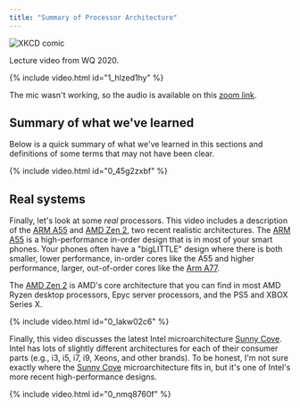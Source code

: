 ```yaml
---
title: "Summary of Processor Architecture"
---
```


![XKCD comic](https://imgs.xkcd.com/comics/abstraction.png)

Lecture video from WQ 2020.

{% include video.html id="1_hlzed1hy" %}

The mic wasn't working, so the audio is available on this [zoom link](https://ucdavis.zoom.us/rec/share/U1Pt-exUyuUmde40uxbKvvj3BLu8vcWO5A31qjfqbaqRAJrEcj6kPfzrprkhhMOi.5sIXyvb470gYUWTW?startTime=1643651956000).

## Summary of what we've learned

Below is a quick summary of what we've learned in this sections and definitions of some terms that may not have been clear.

{% include video.html id="0_45g2zxbf" %}

## Real systems

Finally, let's look at some *real* processors.
This video includes a description of the [ARM A55](https://www.anandtech.com/show/11441/dynamiq-and-arms-new-cpus-cortex-a75-a55/4) and [AMD Zen 2](https://en.wikichip.org/wiki/amd/microarchitectures/zen_2), two recent realistic architectures.
The [ARM A55](https://www.anandtech.com/show/11441/dynamiq-and-arms-new-cpus-cortex-a75-a55/4) is a high-performance in-order design that is in most of your smart phones.
Your phones often have a "bigLITTLE" design where there is both smaller, lower performance, in-order cores like the A55 and higher performance, larger, out-of-order cores like the [Arm A77](https://en.wikichip.org/wiki/arm_holdings/microarchitectures/cortex-a77).

The [AMD Zen 2](https://en.wikichip.org/wiki/amd/microarchitectures/zen_2) is AMD's core architecture that you can find in most AMD Ryzen desktop processors, Epyc server processors, and the PS5 and XBOX Series X.

{% include video.html id="0_lakw02c6" %}

Finally, this video discusses the latest Intel microarchitecture [Sunny Cove](https://en.wikichip.org/wiki/intel/microarchitectures/sunny_cove).
Intel has lots of slightly different architectures for each of their consumer parts (e.g., i3, i5, i7, i9, Xeons, and other brands).
To be honest, I'm not sure exactly where the [Sunny Cove](https://en.wikichip.org/wiki/intel/microarchitectures/sunny_cove) microarchitecture fits in, but it's one of Intel's more recent high-performance designs.

{% include video.html id="0_nmq8760f" %}
